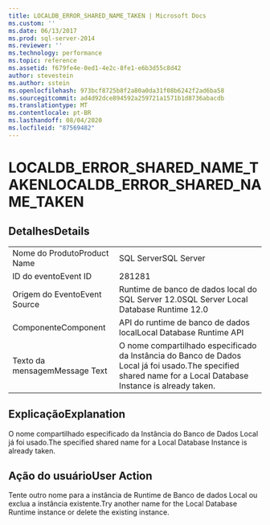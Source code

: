 ```yaml
---
title: LOCALDB_ERROR_SHARED_NAME_TAKEN | Microsoft Docs
ms.custom: ''
ms.date: 06/13/2017
ms.prod: sql-server-2014
ms.reviewer: ''
ms.technology: performance
ms.topic: reference
ms.assetid: f679fe4e-0ed1-4e2c-8fe1-e6b3d55c8d42
author: stevestein
ms.author: sstein
ms.openlocfilehash: 973bcf8725b8f2a80a0da31f08b6242f2ad6ba58
ms.sourcegitcommit: ad4d92dce894592a259721a1571b1d8736abacdb
ms.translationtype: MT
ms.contentlocale: pt-BR
ms.lasthandoff: 08/04/2020
ms.locfileid: "87569482"
---
```

# <a name="localdb_error_shared_name_taken"></a><span data-ttu-id="50776-102">LOCALDB_ERROR_SHARED_NAME_TAKEN</span><span class="sxs-lookup"><span data-stu-id="50776-102">LOCALDB_ERROR_SHARED_NAME_TAKEN</span></span>
    
## <a name="details"></a><span data-ttu-id="50776-103">Detalhes</span><span class="sxs-lookup"><span data-stu-id="50776-103">Details</span></span>  
  
|||  
|-|-|  
|<span data-ttu-id="50776-104">Nome do Produto</span><span class="sxs-lookup"><span data-stu-id="50776-104">Product Name</span></span>|<span data-ttu-id="50776-105">SQL Server</span><span class="sxs-lookup"><span data-stu-id="50776-105">SQL Server</span></span>|  
|<span data-ttu-id="50776-106">ID do evento</span><span class="sxs-lookup"><span data-stu-id="50776-106">Event ID</span></span>|<span data-ttu-id="50776-107">281</span><span class="sxs-lookup"><span data-stu-id="50776-107">281</span></span>|  
|<span data-ttu-id="50776-108">Origem do Evento</span><span class="sxs-lookup"><span data-stu-id="50776-108">Event Source</span></span>|<span data-ttu-id="50776-109">Runtime de banco de dados local do SQL Server 12.0</span><span class="sxs-lookup"><span data-stu-id="50776-109">SQL Server Local Database Runtime 12.0</span></span>|  
|<span data-ttu-id="50776-110">Componente</span><span class="sxs-lookup"><span data-stu-id="50776-110">Component</span></span>|<span data-ttu-id="50776-111">API do runtime de banco de dados local</span><span class="sxs-lookup"><span data-stu-id="50776-111">Local Database Runtime API</span></span>|  
|<span data-ttu-id="50776-112">Texto da mensagem</span><span class="sxs-lookup"><span data-stu-id="50776-112">Message Text</span></span>|<span data-ttu-id="50776-113">O nome compartilhado especificado da Instância do Banco de Dados Local já foi usado.</span><span class="sxs-lookup"><span data-stu-id="50776-113">The specified shared name for a Local Database Instance is already taken.</span></span>|  
  
## <a name="explanation"></a><span data-ttu-id="50776-114">Explicação</span><span class="sxs-lookup"><span data-stu-id="50776-114">Explanation</span></span>  
 <span data-ttu-id="50776-115">O nome compartilhado especificado da Instância do Banco de Dados Local já foi usado.</span><span class="sxs-lookup"><span data-stu-id="50776-115">The specified shared name for a Local Database Instance is already taken.</span></span>  
  
## <a name="user-action"></a><span data-ttu-id="50776-116">Ação do usuário</span><span class="sxs-lookup"><span data-stu-id="50776-116">User Action</span></span>  
 <span data-ttu-id="50776-117">Tente outro nome para a instância de Runtime de Banco de dados Local ou exclua a instância existente.</span><span class="sxs-lookup"><span data-stu-id="50776-117">Try another name for the Local Database Runtime instance or delete the existing instance.</span></span>  
  
  
